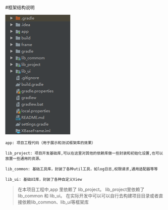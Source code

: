 #框架结构说明

![项目结构说明](project1.png)


```
app: 项目工程代码（用于展示和测试框架库的效果）

lib_project: 项目开发基础库,可以在这里对其他的依赖库做一些封装和初始化设置,也可以放置一些通用的资源。

lib_common: 基础工具库，封装了各种util工具，如log日志,权限请求,通用适配器等等

lib_ui: 基础UI库，封装了各种自定义View

```

>
>在本项目工程中,app 里依赖了 lib_project。 lib_project里依赖了 lib_common 和 lib_ui。
>在实际开发中可以可以自行去构建项目目录或者直接依赖lib_common、lib_ui等框架库